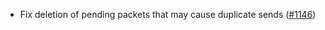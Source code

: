 - Fix deletion of pending packets that may cause duplicate sends 
  ([\#1146](https://github.com/cosmos/interchain-security/pull/1146))